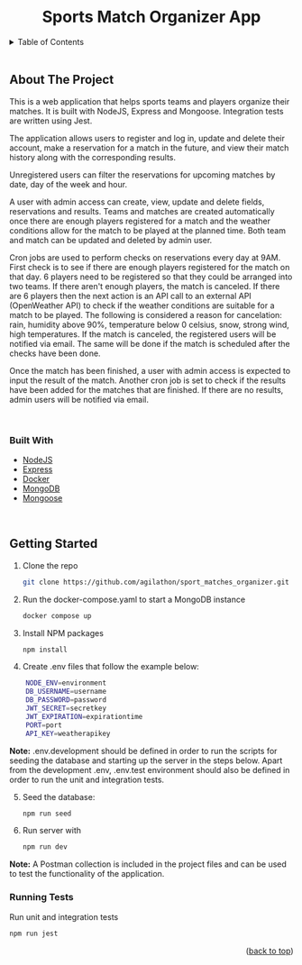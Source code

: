 
<a name="readme-top"></a>


<br />
<div align="center">

  <h1 align="center">Sports Match Organizer App</h1>
</div>



<!-- TABLE OF CONTENTS -->
<details>
  <summary>Table of Contents</summary>
  <ol>
    <li>
      <a href="#about-the-project">About The Project</a>
      <ul>
        <li><a href="#built-with">Built With</a></li>
      </ul>
    </li>
    <li>
      <a href="#getting-started">Getting Started</a>
      <ul>
      </ul>
    </li>
  </ol>
</details>
<br>



<!-- ABOUT THE PROJECT -->
## About The Project

This is a web application that helps sports teams and players organize their matches. It is built with NodeJS, Express and Mongoose. Integration tests are written using Jest.

The application allows users to register and log in, update and delete their account, make a reservation for a match in the future, and view their match history along with the corresponding results. 

Unregistered users can filter the reservations for upcoming matches by date, day of the week and hour.

A user with admin access can create, view, update and delete fields, reservations and results. Teams and matches are created automatically once there are enough players registered for a match and the weather conditions allow for the match to be played at the planned time. Both team and match can be updated and deleted by admin user.

Cron jobs are used to perform checks on reservations every day at 9AM. First check is to see if there are enough players registered for the match on that day. 6 players need to be registered so that they could be arranged into two teams. If there aren't enough players, the match is canceled. If there are 6 players then the next action is an API call to an external API (OpenWeather API) to check if the weather conditions are suitable for a match to be played. The following is considered a reason for cancelation: rain, humidity above 90%, temperature below 0 celsius, snow, strong wind, high temperatures.
If the match is canceled, the registered users will be notified via email. The same will be done if the match is scheduled after the checks have been done. 

Once the match has been finished, a user with admin access is expected to input the result of the match. Another cron job is set to check if the results have been added for the matches that are finished. If there are no results, admin users will be notified via email.

<br>



### Built With


* [NodeJS](https://nodejs.org/)
* [Express](https://expressjs.com/)
* [Docker](https://www.docker.com/)
* [MongoDB](https://www.mongodb.com/)
* [Mongoose](https://www.mongoosejs.com/)

<br>


## Getting Started

1. Clone the repo
   ```sh
   git clone https://github.com/agilathon/sport_matches_organizer.git
   ```


2. Run the docker-compose.yaml to start a MongoDB instance 
   ```sh
   docker compose up
   ```


3. Install NPM packages
   ```sh
   npm install
   ```


4. Create .env files that follow the example below:

```sh
    NODE_ENV=environment
    DB_USERNAME=username
    DB_PASSWORD=password
    JWT_SECRET=secretkey
    JWT_EXPIRATION=expirationtime
    PORT=port
    API_KEY=weatherapikey
```

**Note:**
.env.development should be defined in order to run the scripts for seeding the database and starting up the server in the steps below.
Apart from the development .env, .env.test environment should also be defined in order to run the unit and integration tests.



5. Seed the database:

   ```sh
   npm run seed
   ```


6. Run server with
   ```sh
   npm run dev
   ```

**Note:**
A Postman collection is included in the project files and can be used to test the functionality of the application. 

### Running Tests

Run unit and integration tests

```sh
npm run jest
```



<p align="right">(<a href="#readme-top">back to top</a>)</p>




